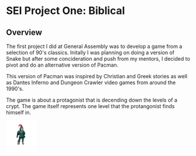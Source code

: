# SEI Project One: Biblical
## Overview

The first project I did at General Assembly was to develop a game from a selection of 90's classics. Initally I was planning on doing a version of Snake but after some concideration and push from my mentors, I decided to pivot and do an alternative version of Pacman. 

This version of Pacman was inspired by Christian and Greek stories as well as Dantes Inferno and Dungeon Crawler video games from around the 1990's.

The game is about a protagonist that is decending down the levels of a crypt. The game itself represents one level that the protangonist finds himself in. 

  ![Player](/assets/sprites/humanSprite.png)